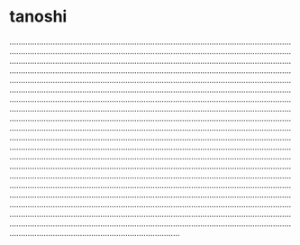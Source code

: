 # tanoshi
...........................................................................................................................................................................................................................................................................................................................................................................................................................................................................................................................................................................................................................................................................................................................................................................................................................................................................................................................................................................................................................................................................................................................................................................................................................................................................................................................................................................................................................................................................................................................................................................................................................................................................................................................................................................................................................................................................................................................................................................................................................................................................................................................................................................................................................................................................................................................................................................................................................................................................................................................................................................................................................................................
